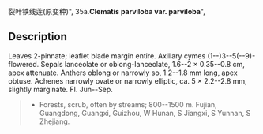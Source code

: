 裂叶铁线莲(原变种)",
35a.**Clematis parviloba var. parviloba**",

## Description
Leaves 2-pinnate; leaflet blade margin entire. Axillary cymes (1--)3--5(--9)-flowered. Sepals lanceolate or oblong-lanceolate, 1.6--2 × 0.35--0.8 cm, apex attenuate. Anthers oblong or narrowly so, 1.2--1.8 mm long, apex obtuse. Achenes narrowly ovate or narrowly elliptic, ca. 5 × 2.2--2.8 mm, slightly marginate. Fl. Jun--Sep.

> * Forests, scrub, often by streams; 800--1500 m. Fujian, Guangdong, Guangxi, Guizhou, W Hunan, S Jiangxi, S Yunnan, S Zhejiang.
